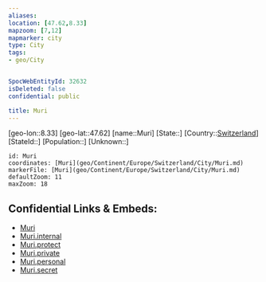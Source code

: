 ```yaml
---
aliases: 
location: [47.62,8.33]
mapzoom: [7,12] 
mapmarker: city 
type: City
tags:
- geo/City


SpocWebEntityId: 32632
isDeleted: false
confidential: public

title: Muri
---
```

[geo-lon::8.33]
[geo-lat::47.62]
[name::Muri]
[State::]
[Country::[Switzerland](geo/Continent/Europe/Switzerland.md)]
[StateId::]
[Population::]
[Unknown::]


```leaflet
id: Muri
coordinates: [Muri](geo/Continent/Europe/Switzerland/City/Muri.md)
markerFile: [Muri](geo/Continent/Europe/Switzerland/City/Muri.md)
defaultZoom: 11 
maxZoom: 18
```


## Confidential Links & Embeds: 
- [Muri](../../../../../../_public/geo/Continent/Europe/Switzerland/City/Muri.md) 
- [Muri.internal](../../../../../../_internal/geo/Continent/Europe/Switzerland/City/Muri.internal.md) 
- [Muri.protect](../../../../../../_protect/geo/Continent/Europe/Switzerland/City/Muri.protect.md) 
- [Muri.private](../../../../../../_private/geo/Continent/Europe/Switzerland/City/Muri.private.md) 
- [Muri.personal](../../../../../../_personal/geo/Continent/Europe/Switzerland/City/Muri.personal.md) 
- [Muri.secret](../../../../../../_secret/geo/Continent/Europe/Switzerland/City/Muri.secret.md) 
